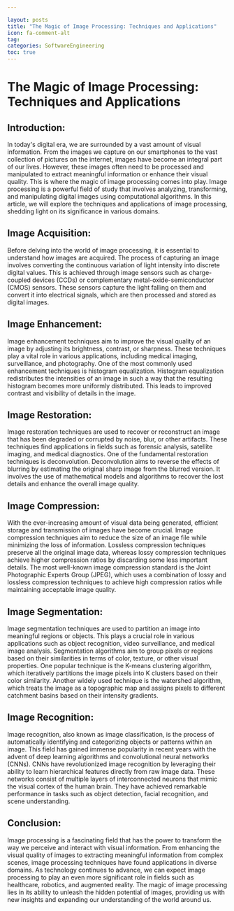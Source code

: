 ```yaml
---

layout: posts
title: "The Magic of Image Processing: Techniques and Applications"
icon: fa-comment-alt
tag:      
categories: SoftwareEngineering
toc: true
---
```




# The Magic of Image Processing: Techniques and Applications

## Introduction:

In today's digital era, we are surrounded by a vast amount of visual information. From the images we capture on our smartphones to the vast collection of pictures on the internet, images have become an integral part of our lives. However, these images often need to be processed and manipulated to extract meaningful information or enhance their visual quality. This is where the magic of image processing comes into play. Image processing is a powerful field of study that involves analyzing, transforming, and manipulating digital images using computational algorithms. In this article, we will explore the techniques and applications of image processing, shedding light on its significance in various domains.

## Image Acquisition:

Before delving into the world of image processing, it is essential to understand how images are acquired. The process of capturing an image involves converting the continuous variation of light intensity into discrete digital values. This is achieved through image sensors such as charge-coupled devices (CCDs) or complementary metal-oxide-semiconductor (CMOS) sensors. These sensors capture the light falling on them and convert it into electrical signals, which are then processed and stored as digital images.

## Image Enhancement:

Image enhancement techniques aim to improve the visual quality of an image by adjusting its brightness, contrast, or sharpness. These techniques play a vital role in various applications, including medical imaging, surveillance, and photography. One of the most commonly used enhancement techniques is histogram equalization. Histogram equalization redistributes the intensities of an image in such a way that the resulting histogram becomes more uniformly distributed. This leads to improved contrast and visibility of details in the image.

## Image Restoration:

Image restoration techniques are used to recover or reconstruct an image that has been degraded or corrupted by noise, blur, or other artifacts. These techniques find applications in fields such as forensic analysis, satellite imaging, and medical diagnostics. One of the fundamental restoration techniques is deconvolution. Deconvolution aims to reverse the effects of blurring by estimating the original sharp image from the blurred version. It involves the use of mathematical models and algorithms to recover the lost details and enhance the overall image quality.

## Image Compression:

With the ever-increasing amount of visual data being generated, efficient storage and transmission of images have become crucial. Image compression techniques aim to reduce the size of an image file while minimizing the loss of information. Lossless compression techniques preserve all the original image data, whereas lossy compression techniques achieve higher compression ratios by discarding some less important details. The most well-known image compression standard is the Joint Photographic Experts Group (JPEG), which uses a combination of lossy and lossless compression techniques to achieve high compression ratios while maintaining acceptable image quality.

## Image Segmentation:

Image segmentation techniques are used to partition an image into meaningful regions or objects. This plays a crucial role in various applications such as object recognition, video surveillance, and medical image analysis. Segmentation algorithms aim to group pixels or regions based on their similarities in terms of color, texture, or other visual properties. One popular technique is the K-means clustering algorithm, which iteratively partitions the image pixels into K clusters based on their color similarity. Another widely used technique is the watershed algorithm, which treats the image as a topographic map and assigns pixels to different catchment basins based on their intensity gradients.

## Image Recognition:

Image recognition, also known as image classification, is the process of automatically identifying and categorizing objects or patterns within an image. This field has gained immense popularity in recent years with the advent of deep learning algorithms and convolutional neural networks (CNNs). CNNs have revolutionized image recognition by leveraging their ability to learn hierarchical features directly from raw image data. These networks consist of multiple layers of interconnected neurons that mimic the visual cortex of the human brain. They have achieved remarkable performance in tasks such as object detection, facial recognition, and scene understanding.

## Conclusion:

Image processing is a fascinating field that has the power to transform the way we perceive and interact with visual information. From enhancing the visual quality of images to extracting meaningful information from complex scenes, image processing techniques have found applications in diverse domains. As technology continues to advance, we can expect image processing to play an even more significant role in fields such as healthcare, robotics, and augmented reality. The magic of image processing lies in its ability to unleash the hidden potential of images, providing us with new insights and expanding our understanding of the world around us.